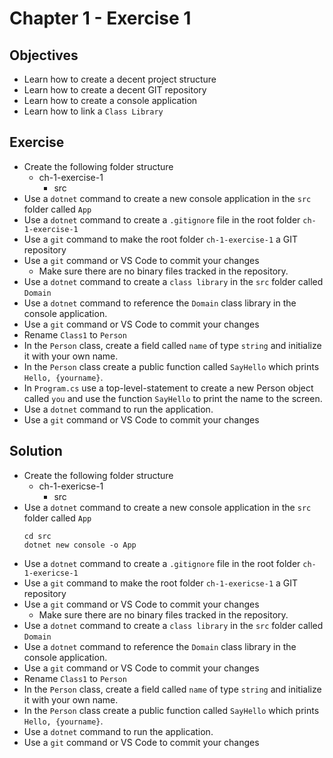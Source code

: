 # Chapter 1 - Exercise 1
##  Objectives
- Learn how to create a decent project structure
- Learn how to create a decent GIT repository
- Learn how to create a console application
- Learn how to link a `Class Library`

## Exercise
- Create the following folder structure
  - ch-1-exercise-1
    - src
- Use a `dotnet` command to create a new console application in the `src` folder called `App`
- Use a `dotnet` command to create a `.gitignore` file in the root folder `ch-1-exercise-1`
- Use a `git` command to make the root folder `ch-1-exercise-1` a GIT repository
- Use a `git` command or VS Code to commit your changes
  - Make sure there are no binary files tracked in the repository.
- Use a `dotnet` command to create a `class library` in the `src` folder called `Domain`
- Use a `dotnet` command to reference the `Domain` class library in the console application.
- Use a `git` command or VS Code to commit your changes
- Rename `Class1` to `Person`
- In the `Person` class, create a field called `name` of type `string` and initialize it with your own name.
- In the `Person` class create a public function called `SayHello` which prints `Hello, {yourname}`.
- In `Program.cs` use a top-level-statement to create a new Person object called `you` and use the function `SayHello` to print the name to the screen.
- Use a `dotnet` command to run the application.
- Use a `git` command or VS Code to commit your changes

## Solution
- Create the following folder structure
  - ch-1-exericse-1
    - src
- Use a `dotnet` command to create a new console application in the `src` folder called `App`
  ```console
  cd src
  dotnet new console -o App
  ```
- Use a `dotnet` command to create a `.gitignore` file in the root folder `ch-1-exericse-1`
- Use a `git` command to make the root folder `ch-1-exericse-1` a GIT repository
- Use a `git` command or VS Code to commit your changes
  - Make sure there are no binary files tracked in the repository.
- Use a `dotnet` command to create a `class library` in the `src` folder called `Domain`
- Use a `dotnet` command to reference the `Domain` class library in the console application.
- Use a `git` command or VS Code to commit your changes
- Rename `Class1` to `Person` 
- In the `Person` class, create a field called `name` of type `string` and initialize it with your own name.
- In the `Person` class create a public function called `SayHello` which prints `Hello, {yourname}`.
- Use a `dotnet` command to run the application.
- Use a `git` command or VS Code to commit your changes